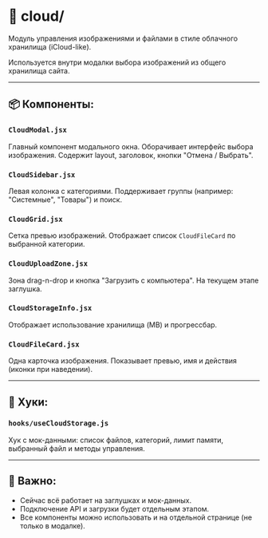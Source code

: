 # 📁 cloud/

Модуль управления изображениями и файлами в стиле облачного хранилища (iCloud-like).

Используется внутри модалки выбора изображений из общего хранилища сайта.

---

## 📦 Компоненты:

### `CloudModal.jsx`
Главный компонент модального окна. Оборачивает интерфейс выбора изображения.
Содержит layout, заголовок, кнопки "Отмена / Выбрать".

### `CloudSidebar.jsx`
Левая колонка с категориями. Поддерживает группы (например: "Системные", "Товары") и поиск.

### `CloudGrid.jsx`
Сетка превью изображений. Отображает список `CloudFileCard` по выбранной категории.

### `CloudUploadZone.jsx`
Зона drag-n-drop и кнопка "Загрузить с компьютера".
На текущем этапе заглушка.

### `CloudStorageInfo.jsx`
Отображает использование хранилища (MB) и прогрессбар.

### `CloudFileCard.jsx`
Одна карточка изображения. Показывает превью, имя и действия (иконки при наведении).

---

## 🧠 Хуки:

### `hooks/useCloudStorage.js`
Хук с мок-данными: список файлов, категорий, лимит памяти, выбранный файл и методы управления.

---

## 📌 Важно:
- Сейчас всё работает на заглушках и мок-данных.
- Подключение API и загрузки будет отдельным этапом.
- Все компоненты можно использовать и на отдельной странице (не только в модалке).
